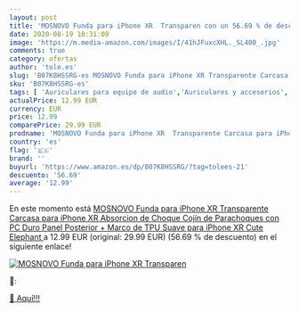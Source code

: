 ```yaml
---
layout: post
title: 'MOSNOVO Funda para iPhone XR  Transparen con un 56.69 % de descuento'
date: 2020-08-19 10:31:09
image: 'https://m.media-amazon.com/images/I/41hJFuxcXHL._SL400_.jpg'
comments: true
category: ofertas
author: 'tole.es'
slug: 'B07K8HSSRG-es MOSNOVO Funda para iPhone XR Transparente Carcasa para...'
sku: 'B07K8HSSRG-es'
tags: [ 'Auriculares para equipo de audio','Auriculares y accesorios','Electrónica','Electrónica para moto','Electrónica para vehículos','Soportes para moto','iphone', ]
actualPrice: 12.99 EUR
currency: EUR
price: 12.99
comparePrice: 29.99 EUR
prodname: 'MOSNOVO Funda para iPhone XR  Transparente Carcasa para iPhone XR Absorcion de Choque Cojín de Parachoques con PC Duro Panel Posterior + Marco de TPU Suave para iPhone XR  Cute Elephant '
country: 'es'
flag: '🇪🇸'
brand: ''
buyurl: 'https://www.amazon.es/dp/B07K8HSSRG/?tag=tolees-21'
descuento: '56.69'
average: '12.99'
---
```


En este momento está [MOSNOVO Funda para iPhone XR  Transparente Carcasa para iPhone XR Absorcion de Choque Cojín de Parachoques con PC Duro Panel Posterior + Marco de TPU Suave para iPhone XR  Cute Elephant ](https://www.amazon.es/dp/B07K8HSSRG/?tag=tolees-21) a 12.99 EUR (original: 29.99 EUR) (56.69 %  de descuento) en el siguiente enlace!

[![MOSNOVO Funda para iPhone XR  Transparen](https://m.media-amazon.com/images/I/41hJFuxcXHL._SL400_.jpg)](https://www.amazon.es/dp/B07K8HSSRG/?tag=tolees-21)

🔎:


[🛒 Aquí!!!](https://www.amazon.es/dp/B07K8HSSRG/?tag=tolees-21)
